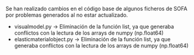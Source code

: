 Se han realizado cambios en el código base de algunos ficheros de SOFA por problemas generados al no estar actualizado.

- visualmodel.py -> Eliminación de la función list, ya que generaba conflictos con la lectura de los arrays de numpy (np.float64)
- elasticmaterialobject.py -> Eliminación de la función list, ya que generaba conflictos con la lectura de los arrays de numpy (np.float64)